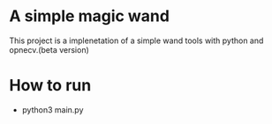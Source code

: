 # A simple magic wand
This project is a implenetation of a simple wand tools with python and opnecv.(beta version)

# How to run    
- python3 main.py
